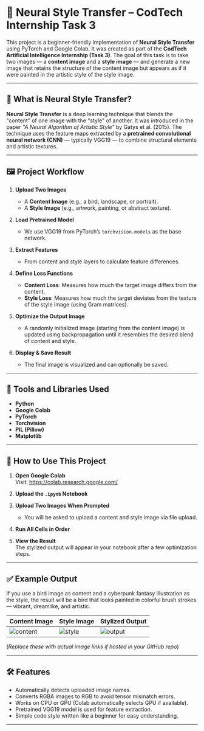 # 🎨 Neural Style Transfer – CodTech Internship Task 3

This project is a beginner-friendly implementation of **Neural Style Transfer** using PyTorch and Google Colab. It was created as part of the **CodTech Artificial Intelligence Internship (Task 3)**. The goal of this task is to take two images — a **content image** and a **style image** — and generate a new image that retains the structure of the content image but appears as if it were painted in the artistic style of the style image.

---

## 📌 What is Neural Style Transfer?

**Neural Style Transfer** is a deep learning technique that blends the "content" of one image with the "style" of another. It was introduced in the paper *"A Neural Algorithm of Artistic Style"* by Gatys et al. (2015). The technique uses the feature maps extracted by a **pretrained convolutional neural network (CNN)** — typically VGG19 — to combine structural elements and artistic textures.

---

## 🖼️ Project Workflow

1. **Upload Two Images**  
   - A **Content Image** (e.g., a bird, landscape, or portrait).  
   - A **Style Image** (e.g., artwork, painting, or abstract texture).

2. **Load Pretrained Model**  
   - We use VGG19 from PyTorch’s `torchvision.models` as the base network.

3. **Extract Features**  
   - From content and style layers to calculate feature differences.

4. **Define Loss Functions**  
   - **Content Loss**: Measures how much the target image differs from the content.
   - **Style Loss**: Measures how much the target deviates from the texture of the style image (using Gram matrices).

5. **Optimize the Output Image**  
   - A randomly initialized image (starting from the content image) is updated using backpropagation until it resembles the desired blend of content and style.

6. **Display & Save Result**  
   - The final image is visualized and can optionally be saved.

---

## 🔧 Tools and Libraries Used

- **Python**
- **Google Colab**
- **PyTorch**
- **Torchvision**
- **PIL (Pillow)**
- **Matplotlib**

---

## 🚀 How to Use This Project

1. **Open Google Colab**  
   Visit: https://colab.research.google.com/

2. **Upload the `.ipynb` Notebook**

3. **Upload Two Images When Prompted**  
   - You will be asked to upload a content and style image via file upload.

4. **Run All Cells in Order**

5. **View the Result**  
   The stylized output will appear in your notebook after a few optimization steps.

---

## ✅ Example Output

If you use a bird image as content and a cyberpunk fantasy illustration as the style, the result will be a bird that looks painted in colorful brush strokes — vibrant, dreamlike, and artistic.

| Content Image | Style Image | Stylized Output |
|---------------|-------------|-----------------|
| ![content](![Image](https://github.com/user-attachments/assets/ff7b3c8e-5657-4882-ad7d-8a2416118c68)) | ![style](![Image](https://github.com/user-attachments/assets/8a143432-7d8b-41d4-b1e2-124a92acd2b0)) | ![output](![Image](https://github.com/user-attachments/assets/4ae12985-54cd-4c9d-8bc1-f0c6ca60017b)) |

(*Replace these with actual image links if hosted in your GitHub repo*)

---

## 🛠️ Features

- Automatically detects uploaded image names.
- Converts RGBA images to RGB to avoid tensor mismatch errors.
- Works on CPU or GPU (Colab automatically selects GPU if available).
- Pretrained VGG19 model is used for feature extraction.
- Simple code style written like a beginner for easy understanding.

---
